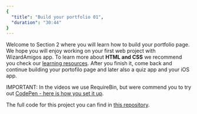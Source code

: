 ```yaml
---
{
  "title": "Build your portfolio 01",
  "duration": "30:44"
}
---
```

Welcome to Section 2 where you will learn how to build your portfolio page. We hope you will enjoy working on your first web project with WizardAmigos app. To learn more about **HTML and CSS** we recommend you check our [learning resources](https://github.com/wizardamigosinstitute/service/blob/master/skillTree.md). After you finish it, come back and continue building your portofilo page and later also a quiz app and your iOS app.

IMPORTANT: In the videos we use RequireBin, but were commend you to try out [CodePen - here is how you set it up](https://github.com/wizardamigosinstitute/service/blob/master/curriculum/newLessons/codepen.md).

The full code for this project you can find in [this repository](https://github.com/esova-ana/portfolio).
